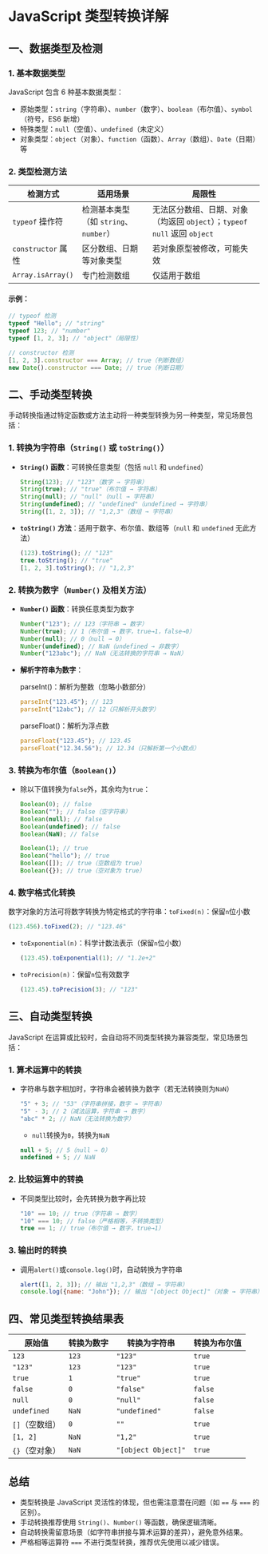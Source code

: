 # JavaScript 类型转换详解

## 一、数据类型及检测

### 1. 基本数据类型

JavaScript 包含 6 种基本数据类型：

- 原始类型：`string`（字符串）、`number`（数字）、`boolean`（布尔值）、`symbol`（符号，ES6 新增）
- 特殊类型：`null`（空值）、`undefined`（未定义）
- 对象类型：`object`（对象）、`function`（函数）、`Array`（数组）、`Date`（日期）等

### 2. 类型检测方法

| 检测方式           | 适用场景                              | 局限性                                                       |
| ------------------ | ------------------------------------- | ------------------------------------------------------------ |
| `typeof` 操作符    | 检测基本类型（如 `string`、`number`） | 无法区分数组、日期、对象（均返回 `object`）；`typeof null` 返回 `object` |
| `constructor` 属性 | 区分数组、日期等对象类型              | 若对象原型被修改，可能失效                                   |
| `Array.isArray()`  | 专门检测数组                          | 仅适用于数组                                                 |

#### 示例：

```javascript
// typeof 检测
typeof "Hello"; // "string"
typeof 123; // "number"
typeof [1, 2, 3]; // "object"（局限性）

// constructor 检测
[1, 2, 3].constructor === Array; // true（判断数组）
new Date().constructor === Date; // true（判断日期）
```

## 二、手动类型转换

手动转换指通过特定函数或方法主动将一种类型转换为另一种类型，常见场景包括：

### 1. 转换为字符串（`String()` 或 `toString()`）

- **`String()` 函数**：可转换任意类型（包括 `null` 和 `undefined`）

  ```javascript
  String(123); // "123"（数字 → 字符串）
  String(true); // "true"（布尔值 → 字符串）
  String(null); // "null"（null → 字符串）
  String(undefined); // "undefined"（undefined → 字符串）
  String([1, 2, 3]); // "1,2,3"（数组 → 字符串）
  ```

- **`toString()` 方法**：适用于数字、布尔值、数组等（`null` 和 `undefined` 无此方法）

  ```javascript
  (123).toString(); // "123"
  true.toString(); // "true"
  [1, 2, 3].toString(); // "1,2,3"
  ```

### 2. 转换为数字（`Number()` 及相关方法）

- **`Number()` 函数**：转换任意类型为数字

  ```javascript
  Number("123"); // 123（字符串 → 数字）
  Number(true); // 1（布尔值 → 数字，true→1，false→0）
  Number(null); // 0（null → 0）
  Number(undefined); // NaN（undefined → 非数字）
  Number("123abc"); // NaN（无法转换的字符串 → NaN）
  ```

- **解析字符串为数字**：

  parseInt()：解析为整数（忽略小数部分）

  ```javascript
  parseInt("123.45"); // 123
  parseInt("12abc"); // 12（只解析开头数字）
  ```

  parseFloat()：解析为浮点数

  ```javascript
  parseFloat("123.45"); // 123.45
  parseFloat("12.34.56"); // 12.34（只解析第一个小数点）
  ```

### 3. 转换为布尔值（`Boolean()`）

- 除以下值转换为`false`外，其余均为`true`：

  ```javascript
  Boolean(0); // false
  Boolean(""); // false（空字符串）
  Boolean(null); // false
  Boolean(undefined); // false
  Boolean(NaN); // false
  
  Boolean(1); // true
  Boolean("hello"); // true
  Boolean([]); // true（空数组为 true）
  Boolean({}); // true（空对象为 true）
  ```

### 4. 数字格式化转换

数字对象的方法可将数字转换为特定格式的字符串：`toFixed(n)`：保留`n`位小数

```javascript
(123.456).toFixed(2); // "123.46"
```

- `toExponential(n)`：科学计数法表示（保留`n`位小数）

  ```javascript
  (123.45).toExponential(1); // "1.2e+2"
  ```

- `toPrecision(n)`：保留`n`位有效数字

  ```javascript
  (123.45).toPrecision(3); // "123"
  ```

## 三、自动类型转换

JavaScript 在运算或比较时，会自动将不同类型转换为兼容类型，常见场景包括：

### 1. 算术运算中的转换

- 字符串与数字相加时，字符串会被转换为数字（若无法转换则为`NaN`）

  ```javascript
  "5" + 3; // "53"（字符串拼接，数字 → 字符串）
  "5" - 3; // 2（减法运算，字符串 → 数字）
  "abc" * 2; // NaN（无法转换为数字）
  ```

  - `null`转换为`0`，转换为`NaN`

  ```javascript
  null + 5; // 5（null → 0）
  undefined + 5; // NaN
  ```

### 2. 比较运算中的转换

- 不同类型比较时，会先转换为数字再比较

  ```javascript
  "10" == 10; // true（字符串 → 数字）
  "10" === 10; // false（严格相等，不转换类型）
  true == 1; // true（布尔值 → 数字，true→1）
  ```

### 3. 输出时的转换

- 调用`alert()`或`console.log()`时，自动转换为字符串

  ```javascript
  alert([1, 2, 3]); // 输出 "1,2,3"（数组 → 字符串）
  console.log({name: "John"}); // 输出 "[object Object]"（对象 → 字符串）
  ```

## 四、常见类型转换结果表

| 原始值         | 转换为数字 | 转换为字符串        | 转换为布尔值 |
| -------------- | ---------- | ------------------- | ------------ |
| `123`          | `123`      | `"123"`             | `true`       |
| `"123"`        | `123`      | `"123"`             | `true`       |
| `true`         | `1`        | `"true"`            | `true`       |
| `false`        | `0`        | `"false"`           | `false`      |
| `null`         | `0`        | `"null"`            | `false`      |
| `undefined`    | `NaN`      | `"undefined"`       | `false`      |
| `[]`（空数组） | `0`        | `""`                | `true`       |
| `[1, 2]`       | `NaN`      | `"1,2"`             | `true`       |
| `{}`（空对象） | `NaN`      | `"[object Object]"` | `true`       |

## 总结

- 类型转换是 JavaScript 灵活性的体现，但也需注意潜在问题（如 `==` 与 `===` 的区别）。
- 手动转换推荐使用 `String()`、`Number()` 等函数，确保逻辑清晰。
- 自动转换需留意场景（如字符串拼接与算术运算的差异），避免意外结果。
- 严格相等运算符 `===` 不进行类型转换，推荐优先使用以减少错误。
